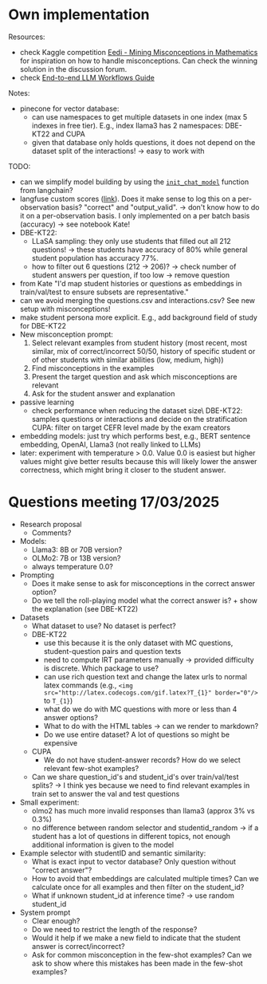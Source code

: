 # Own implementation

Resources:
- check Kaggle competition [Eedi - Mining Misconceptions in Mathematics](https://www.kaggle.com/competitions/eedi-mining-misconceptions-in-mathematics/overview) for inspiration on how to handle misconceptions. Can check the winning solution in the discussion forum.
- check [End-to-end LLM Workflows Guide](https://www.anyscale.com/blog/end-to-end-llm-workflows-guide?_gl=1*b35e5w*_gcl_au*MjM4MDY3NDkwLjE3NDI5NzMxNzU.)

Notes:
- pinecone for vector database:
    - can use namespaces to get multiple datasets in one index (max 5 indexes in free tier). E.g., index llama3 has 2 namespaces: DBE-KT22 and CUPA
    - given that database only holds questions, it does not depend on the dataset split of the interactions! -> easy to work with


TODO: 
- can we simplify model building by using the [`init_chat_model`](https://python.langchain.com/api_reference/langchain/chat_models/langchain.chat_models.base.init_chat_model.html) function from langchain?
- langfuse custom scores ([link](https://langfuse.com/docs/scores/custom)). Does it make sense to log this on a per-observation basis? "correct" and "output_valid". -> don't know how to do it on a per-observation basis. I only implemented on a per batch basis (accuracy) -> see notebook Kate!
- DBE-KT22:
    - LLaSA sampling: they only use students that filled out all 212 questions! -> these students have accuracy of 80% while general student population has accuracy 77%.
    - how to filter out 6 questions (212 -> 206)? -> check number of student answers per question, if too low -> remove question
- from Kate "I'd map student histories or questions as embeddings in train/val/test to ensure subsets are representative."
- can we avoid merging the questions.csv and interactions.csv? See new setup with misconceptions!
- make student persona more explicit. E.g., add background field of study for DBE-KT22
- New misconception prompt:
    1. Select relevant examples from student history (most recent, most similar, mix of correct/incorrect 50/50, history of specific student or of other students with similar abilities (low, medium, high))
    1. Find misconceptions in the examples
    1. Present the target question and ask which misconceptions are relevant
    1. Ask for the student answer and explanation
- passive learning
    - check performance when reducing the dataset size\ 
    DBE-KT22: samples questions or interactions and decide on the stratification\
    CUPA: filter on target CEFR level made by the exam creators
- embedding models: just try which performs best, e.g., BERT sentence embedding, OpenAI, Llama3 (not really linked to LLMs)
- later: experiment with temperature > 0.0. Value 0.0 is easiest but higher values might give better results because this will likely lower the answer correctness, which might bring it closer to the student answer.




# Questions meeting 17/03/2025

- Research proposal
    - Comments?
- Models:
    - Llama3: 8B or 70B version?
    - OLMo2: 7B or 13B version?
    - always temperature 0.0?
- Prompting
    - Does it make sense to ask for misconceptions in the correct answer option?
    - Do we tell the roll-playing model what the correct answer is? + show the explanation (see DBE-KT22)
- Datasets
    - What dataset to use? No dataset is perfect?
    - DBE-KT22
        - use this because it is the only dataset with MC questions, student-question pairs and question texts
        - need to compute IRT parameters manually -> provided difficulty is discrete. Which package to use?
        - can use rich question text and change the latex urls to normal latex commands (e.g., `<img src="http://latex.codecogs.com/gif.latex?T_{1}" border="0"/>` to `T_{1}`)
        - what do we do with MC questions with more or less than 4 answer options?
        - What to do with the HTML tables -> can we render to markdown?
        - Do we use entire dataset? A lot of questions so might be expensive
    - CUPA
        - We do not have student-answer records? How do we select relevant few-shot examples?
    - Can we share question_id's and student_id's over train/val/test splits? -> I think yes because we need to find relevant examples in train set to answer the val and test questions
- Small experiment: 
    - olmo2 has much more invalid responses than llama3 (approx 3% vs 0.3%)
    - no difference between random selector and studentid_random -> if a student has a lot of questions in different topics, not enough additional information is given to the model
- Example selector with studentID and semantic similarity:
    - What is exact input to vector database? Only question without "correct answer"?
    - How to avoid that embeddings are calculated multiple times? Can we calculate once for all examples and then filter on the student_id?
    - What if unknown student_id at inference time? -> use random student_id
- System prompt
    - Clear enough? 
    - Do we need to restrict the length of the response?
    - Would it help if we make a new field to indicate that the student answer is correct/incorrect?
    - Ask for common misconception in the few-shot examples? Can we ask to show where this mistakes has been made in the few-shot examples?
